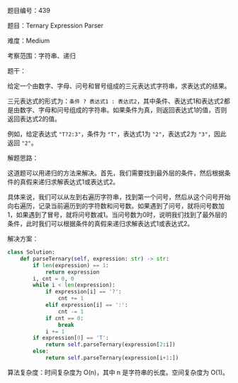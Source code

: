 题目编号：439

题目：Ternary Expression Parser

难度：Medium

考察范围：字符串、递归

题干：

给定一个由数字、字母、问号和冒号组成的三元表达式字符串，求表达式的结果。

三元表达式的形式为：`条件 ? 表达式1 : 表达式2`，其中条件、表达式1和表达式2都是由数字、字母和问号组成的字符串。如果条件为真，则返回表达式1的值，否则返回表达式2的值。

例如，给定表达式 `"T?2:3"`，条件为 `"T"`，表达式1为 `"2"`，表达式2为 `"3"`，因此返回 `"2"`。

解题思路：

这道题可以用递归的方法来解决。首先，我们需要找到最外层的条件，然后根据条件的真假来递归求解表达式1或表达式2。

具体来说，我们可以从左到右遍历字符串，找到第一个问号，然后从这个问号开始向右遍历，记录当前遍历到的字符数和问号数。如果遇到了问号，就将问号数加1，如果遇到了冒号，就将问号数减1。当问号数为0时，说明我们找到了最外层的条件，此时我们可以根据条件的真假来递归求解表达式1或表达式2。

解决方案：

```python
class Solution:
    def parseTernary(self, expression: str) -> str:
        if len(expression) == 1:
            return expression
        i, cnt = 0, 0
        while i < len(expression):
            if expression[i] == '?':
                cnt += 1
            elif expression[i] == ':':
                cnt -= 1
            if cnt == 0:
                break
            i += 1
        if expression[0] == 'T':
            return self.parseTernary(expression[2:i])
        else:
            return self.parseTernary(expression[i+1:])
```

算法复杂度：时间复杂度为 O(n)，其中 n 是字符串的长度。空间复杂度为 O(1)。